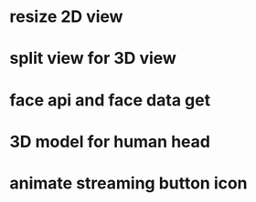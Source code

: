 # resize 2D view
# split view for 3D view
# face api and face data get
# 3D model for human head
# animate streaming button icon
